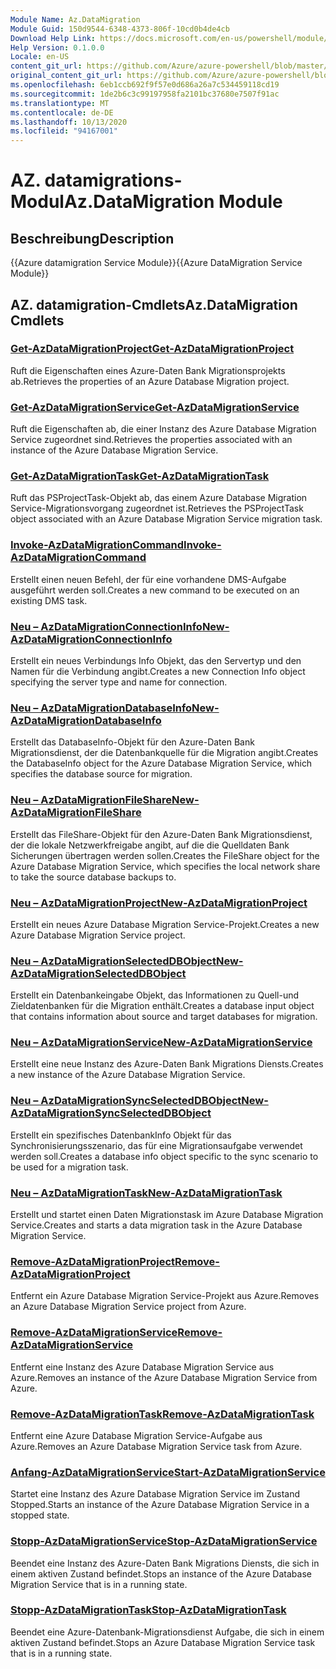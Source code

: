 ```yaml
---
Module Name: Az.DataMigration
Module Guid: 150d9544-6348-4373-806f-10cd0b4de4cb
Download Help Link: https://docs.microsoft.com/en-us/powershell/module/az.datamigration
Help Version: 0.1.0.0
Locale: en-US
content_git_url: https://github.com/Azure/azure-powershell/blob/master/src/DataMigration/DataMigration/help/Az.DataMigration.md
original_content_git_url: https://github.com/Azure/azure-powershell/blob/master/src/DataMigration/DataMigration/help/Az.DataMigration.md
ms.openlocfilehash: 6eb1ccb692f9f57e0d686a26a7c534459118cd19
ms.sourcegitcommit: 1de2b6c3c99197958fa2101bc37680e7507f91ac
ms.translationtype: MT
ms.contentlocale: de-DE
ms.lasthandoff: 10/13/2020
ms.locfileid: "94167001"
---
```

# <span data-ttu-id="8c1c9-101">AZ. datamigrations-Modul</span><span class="sxs-lookup"><span data-stu-id="8c1c9-101">Az.DataMigration Module</span></span>
## <span data-ttu-id="8c1c9-102">Beschreibung</span><span class="sxs-lookup"><span data-stu-id="8c1c9-102">Description</span></span>
<span data-ttu-id="8c1c9-103">{{Azure datamigration Service Module}}</span><span class="sxs-lookup"><span data-stu-id="8c1c9-103">{{Azure DataMigration Service Module}}</span></span>

## <span data-ttu-id="8c1c9-104">AZ. datamigration-Cmdlets</span><span class="sxs-lookup"><span data-stu-id="8c1c9-104">Az.DataMigration Cmdlets</span></span>
### [<span data-ttu-id="8c1c9-105">Get-AzDataMigrationProject</span><span class="sxs-lookup"><span data-stu-id="8c1c9-105">Get-AzDataMigrationProject</span></span>](Get-AzDataMigrationProject.md)
<span data-ttu-id="8c1c9-106">Ruft die Eigenschaften eines Azure-Daten Bank Migrationsprojekts ab.</span><span class="sxs-lookup"><span data-stu-id="8c1c9-106">Retrieves the properties of an Azure Database Migration project.</span></span>

### [<span data-ttu-id="8c1c9-107">Get-AzDataMigrationService</span><span class="sxs-lookup"><span data-stu-id="8c1c9-107">Get-AzDataMigrationService</span></span>](Get-AzDataMigrationService.md)
<span data-ttu-id="8c1c9-108">Ruft die Eigenschaften ab, die einer Instanz des Azure Database Migration Service zugeordnet sind.</span><span class="sxs-lookup"><span data-stu-id="8c1c9-108">Retrieves the properties associated with an instance of the Azure Database Migration Service.</span></span> 

### [<span data-ttu-id="8c1c9-109">Get-AzDataMigrationTask</span><span class="sxs-lookup"><span data-stu-id="8c1c9-109">Get-AzDataMigrationTask</span></span>](Get-AzDataMigrationTask.md)
<span data-ttu-id="8c1c9-110">Ruft das PSProjectTask-Objekt ab, das einem Azure Database Migration Service-Migrationsvorgang zugeordnet ist.</span><span class="sxs-lookup"><span data-stu-id="8c1c9-110">Retrieves the PSProjectTask object associated with an Azure Database Migration Service migration task.</span></span>

### [<span data-ttu-id="8c1c9-111">Invoke-AzDataMigrationCommand</span><span class="sxs-lookup"><span data-stu-id="8c1c9-111">Invoke-AzDataMigrationCommand</span></span>](Invoke-AzDataMigrationCommand.md)
<span data-ttu-id="8c1c9-112">Erstellt einen neuen Befehl, der für eine vorhandene DMS-Aufgabe ausgeführt werden soll.</span><span class="sxs-lookup"><span data-stu-id="8c1c9-112">Creates a new command to be executed on an existing DMS task.</span></span>

### [<span data-ttu-id="8c1c9-113">Neu – AzDataMigrationConnectionInfo</span><span class="sxs-lookup"><span data-stu-id="8c1c9-113">New-AzDataMigrationConnectionInfo</span></span>](New-AzDataMigrationConnectionInfo.md)
<span data-ttu-id="8c1c9-114">Erstellt ein neues Verbindungs Info Objekt, das den Servertyp und den Namen für die Verbindung angibt.</span><span class="sxs-lookup"><span data-stu-id="8c1c9-114">Creates a new Connection Info object specifying the server type and name for connection.</span></span>

### [<span data-ttu-id="8c1c9-115">Neu – AzDataMigrationDatabaseInfo</span><span class="sxs-lookup"><span data-stu-id="8c1c9-115">New-AzDataMigrationDatabaseInfo</span></span>](New-AzDataMigrationDatabaseInfo.md)
<span data-ttu-id="8c1c9-116">Erstellt das DatabaseInfo-Objekt für den Azure-Daten Bank Migrationsdienst, der die Datenbankquelle für die Migration angibt.</span><span class="sxs-lookup"><span data-stu-id="8c1c9-116">Creates the DatabaseInfo object for the Azure Database Migration Service, which specifies the database source for migration.</span></span>

### [<span data-ttu-id="8c1c9-117">Neu – AzDataMigrationFileShare</span><span class="sxs-lookup"><span data-stu-id="8c1c9-117">New-AzDataMigrationFileShare</span></span>](New-AzDataMigrationFileShare.md)
<span data-ttu-id="8c1c9-118">Erstellt das FileShare-Objekt für den Azure-Daten Bank Migrationsdienst, der die lokale Netzwerkfreigabe angibt, auf die die Quelldaten Bank Sicherungen übertragen werden sollen.</span><span class="sxs-lookup"><span data-stu-id="8c1c9-118">Creates the FileShare object for the Azure Database Migration Service, which specifies the local network share to take the source database backups to.</span></span>

### [<span data-ttu-id="8c1c9-119">Neu – AzDataMigrationProject</span><span class="sxs-lookup"><span data-stu-id="8c1c9-119">New-AzDataMigrationProject</span></span>](New-AzDataMigrationProject.md)
<span data-ttu-id="8c1c9-120">Erstellt ein neues Azure Database Migration Service-Projekt.</span><span class="sxs-lookup"><span data-stu-id="8c1c9-120">Creates a new Azure Database Migration Service project.</span></span>

### [<span data-ttu-id="8c1c9-121">Neu – AzDataMigrationSelectedDBObject</span><span class="sxs-lookup"><span data-stu-id="8c1c9-121">New-AzDataMigrationSelectedDBObject</span></span>](New-AzDataMigrationSelectedDBObject.md)
<span data-ttu-id="8c1c9-122">Erstellt ein Datenbankeingabe Objekt, das Informationen zu Quell-und Zieldatenbanken für die Migration enthält.</span><span class="sxs-lookup"><span data-stu-id="8c1c9-122">Creates a database input object that contains information about source and target databases for migration.</span></span>

### [<span data-ttu-id="8c1c9-123">Neu – AzDataMigrationService</span><span class="sxs-lookup"><span data-stu-id="8c1c9-123">New-AzDataMigrationService</span></span>](New-AzDataMigrationService.md)
<span data-ttu-id="8c1c9-124">Erstellt eine neue Instanz des Azure-Daten Bank Migrations Diensts.</span><span class="sxs-lookup"><span data-stu-id="8c1c9-124">Creates a new instance of the Azure Database Migration Service.</span></span>

### [<span data-ttu-id="8c1c9-125">Neu – AzDataMigrationSyncSelectedDBObject</span><span class="sxs-lookup"><span data-stu-id="8c1c9-125">New-AzDataMigrationSyncSelectedDBObject</span></span>](New-AzDataMigrationSyncSelectedDBObject.md)
<span data-ttu-id="8c1c9-126">Erstellt ein spezifisches DatenbankInfo Objekt für das Synchronisierungsszenario, das für eine Migrationsaufgabe verwendet werden soll.</span><span class="sxs-lookup"><span data-stu-id="8c1c9-126">Creates a database info object specific to the sync scenario to be used for a migration task.</span></span>

### [<span data-ttu-id="8c1c9-127">Neu – AzDataMigrationTask</span><span class="sxs-lookup"><span data-stu-id="8c1c9-127">New-AzDataMigrationTask</span></span>](New-AzDataMigrationTask.md)
<span data-ttu-id="8c1c9-128">Erstellt und startet einen Daten Migrationstask im Azure Database Migration Service.</span><span class="sxs-lookup"><span data-stu-id="8c1c9-128">Creates and starts a data migration task in the Azure Database Migration Service.</span></span>

### [<span data-ttu-id="8c1c9-129">Remove-AzDataMigrationProject</span><span class="sxs-lookup"><span data-stu-id="8c1c9-129">Remove-AzDataMigrationProject</span></span>](Remove-AzDataMigrationProject.md)
<span data-ttu-id="8c1c9-130">Entfernt ein Azure Database Migration Service-Projekt aus Azure.</span><span class="sxs-lookup"><span data-stu-id="8c1c9-130">Removes an Azure Database Migration Service project from Azure.</span></span>

### [<span data-ttu-id="8c1c9-131">Remove-AzDataMigrationService</span><span class="sxs-lookup"><span data-stu-id="8c1c9-131">Remove-AzDataMigrationService</span></span>](Remove-AzDataMigrationService.md)
<span data-ttu-id="8c1c9-132">Entfernt eine Instanz des Azure Database Migration Service aus Azure.</span><span class="sxs-lookup"><span data-stu-id="8c1c9-132">Removes an instance of the Azure Database Migration Service from Azure.</span></span>

### [<span data-ttu-id="8c1c9-133">Remove-AzDataMigrationTask</span><span class="sxs-lookup"><span data-stu-id="8c1c9-133">Remove-AzDataMigrationTask</span></span>](Remove-AzDataMigrationTask.md)
<span data-ttu-id="8c1c9-134">Entfernt eine Azure Database Migration Service-Aufgabe aus Azure.</span><span class="sxs-lookup"><span data-stu-id="8c1c9-134">Removes an Azure Database Migration Service task from Azure.</span></span>

### [<span data-ttu-id="8c1c9-135">Anfang-AzDataMigrationService</span><span class="sxs-lookup"><span data-stu-id="8c1c9-135">Start-AzDataMigrationService</span></span>](Start-AzDataMigrationService.md)
<span data-ttu-id="8c1c9-136">Startet eine Instanz des Azure Database Migration Service im Zustand Stopped.</span><span class="sxs-lookup"><span data-stu-id="8c1c9-136">Starts an instance of the Azure Database Migration Service in a stopped state.</span></span> 

### [<span data-ttu-id="8c1c9-137">Stopp-AzDataMigrationService</span><span class="sxs-lookup"><span data-stu-id="8c1c9-137">Stop-AzDataMigrationService</span></span>](Stop-AzDataMigrationService.md)
<span data-ttu-id="8c1c9-138">Beendet eine Instanz des Azure-Daten Bank Migrations Diensts, die sich in einem aktiven Zustand befindet.</span><span class="sxs-lookup"><span data-stu-id="8c1c9-138">Stops an instance of the Azure Database Migration Service that is in a running state.</span></span>

### [<span data-ttu-id="8c1c9-139">Stopp-AzDataMigrationTask</span><span class="sxs-lookup"><span data-stu-id="8c1c9-139">Stop-AzDataMigrationTask</span></span>](Stop-AzDataMigrationTask.md)
<span data-ttu-id="8c1c9-140">Beendet eine Azure-Datenbank-Migrationsdienst Aufgabe, die sich in einem aktiven Zustand befindet.</span><span class="sxs-lookup"><span data-stu-id="8c1c9-140">Stops an  Azure Database Migration Service task that is in a running state.</span></span>

